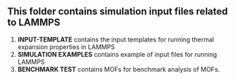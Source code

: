 ## This folder contains simulation input files related to LAMMPS

1. **INPUT-TEMPLATE** contains the input templates for running thermal expansion properties in LAMMPS
2. **SIMULATION EXAMPLES** contains example of input files for running LAMMPS
3. **BENCHMARK TEST** contains MOFs for benchmark analysis of MOFs.
